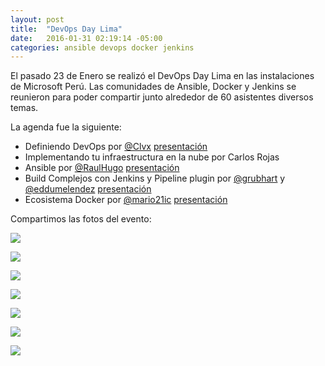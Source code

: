 ```yaml
---
layout: post
title:  "DevOps Day Lima"
date:   2016-01-31 02:19:14 -05:00
categories: ansible devops docker jenkins
---
```

El pasado 23 de Enero se realizó el DevOps Day Lima en las instalaciones de Microsoft Perú. Las comunidades de Ansible, Docker y Jenkins se reunieron para poder compartir junto alrededor de 60 asistentes diversos temas.

La agenda fue la siguiente:

* Definiendo DevOps por [@Clvx](https://twitter.com/Clvx) [presentación](https://speakerdeck.com/clvx/defining-devops)
* Implementando tu infraestructura en la nube por Carlos Rojas
* Ansible por [@RaulHugo](https://twitter.com/RaulHugo) [presentación](http://es.slideshare.net/laiter/ansible-devops-day-peru-2016)
* Build Complejos con Jenkins y Pipeline plugin por [@grubhart](https://twitter.com/grubhart) y [@eddumelendez](https://twitter.com/eddumelendez) [presentación](http://www.slideshare.net/grubhart/builds-complejos-con-pipeline-plugin)
* Ecosistema Docker por [@mario21ic](https://twitter.com/mario21ic) [presentación](http://www.slideshare.net/mario21ic/docker-ecosystem-engine-compose-machine-swarm-registry)

Compartimos las fotos del evento:

![](https://dl.dropboxusercontent.com/u/15671111/perujam/devopsday/1.JPG)

![](https://dl.dropboxusercontent.com/u/15671111/perujam/devopsday/2.JPG)

![](https://dl.dropboxusercontent.com/u/15671111/perujam/devopsday/3.JPG)

![](https://dl.dropboxusercontent.com/u/15671111/perujam/devopsday/4.JPG)

![](https://dl.dropboxusercontent.com/u/15671111/perujam/devopsday/5.JPG)

![](https://dl.dropboxusercontent.com/u/15671111/perujam/devopsday/6.JPG)

![](https://dl.dropboxusercontent.com/u/15671111/perujam/devopsday/7.JPG)
